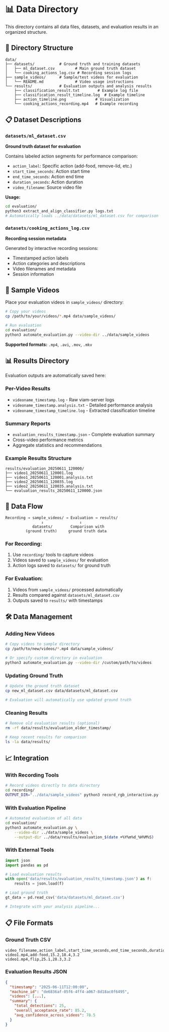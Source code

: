 # 📊 Data Directory

This directory contains all data files, datasets, and evaluation results in an organized structure.

## 📁 Directory Structure

```
data/
├── datasets/           # Ground truth and training datasets
│   ├── ml_dataset.csv         # Main ground truth dataset
│   └── cooking_actions_log.csv # Recording session logs
├── sample_videos/      # Sample/test videos for evaluation
│   └── README.md              # Video usage instructions
└── results/            # Evaluation outputs and analysis results
    ├── classification_result.txt        # Example log file
    ├── classification_result_timeline.log  # Example timeline
    ├── action_timeline.png             # Visualization
    └── cooking_actions_recording.mp4   # Example recording
```

## 📋 Dataset Descriptions

### `datasets/ml_dataset.csv`

**Ground truth dataset for evaluation**

Contains labeled action segments for performance comparison:

-   `action_label`: Specific action (add-food, remove-lid, etc.)
-   `start_time_seconds`: Action start time
-   `end_time_seconds`: Action end time
-   `duration_seconds`: Action duration
-   `video_filename`: Source video file

**Usage:**

```bash
cd evaluation/
python3 extract_and_align_classifier.py logs.txt
# Automatically loads ../data/datasets/ml_dataset.csv for comparison
```

### `datasets/cooking_actions_log.csv`

**Recording session metadata**

Generated by interactive recording sessions:

-   Timestamped action labels
-   Action categories and descriptions
-   Video filenames and metadata
-   Session information

## 🎥 Sample Videos

Place your evaluation videos in `sample_videos/` directory:

```bash
# Copy your videos
cp /path/to/your/videos/*.mp4 data/sample_videos/

# Run evaluation
cd evaluation/
python3 automate_evaluation.py --video-dir ../data/sample_videos
```

**Supported formats:** `.mp4`, `.avi`, `.mov`, `.mkv`

## 📊 Results Directory

Evaluation outputs are automatically saved here:

### **Per-Video Results**

-   `videoname_timestamp.log` - Raw viam-server logs
-   `videoname_timestamp.analysis.txt` - Detailed performance analysis
-   `videoname_timestamp_timeline.log` - Extracted classification timeline

### **Summary Reports**

-   `evaluation_results_timestamp.json` - Complete evaluation summary
-   Cross-video performance metrics
-   Aggregate statistics and recommendations

### **Example Results Structure**

```
results/evaluation_20250611_120000/
├── video1_20250611_120001.log
├── video1_20250611_120001.analysis.txt
├── video2_20250611_120035.log
├── video2_20250611_120035.analysis.txt
└── evaluation_results_20250611_120000.json
```

## 🔄 Data Flow

```
Recording → sample_videos/ → Evaluation → results/
                ↓                ↓
            datasets/        Comparison with
         (ground truth)     ground truth data
```

### **For Recording:**

1. Use `recording/` tools to capture videos
2. Videos saved to `sample_videos/` for evaluation
3. Action logs saved to `datasets/` for ground truth

### **For Evaluation:**

1. Videos from `sample_videos/` processed automatically
2. Results compared against `datasets/ml_dataset.csv`
3. Outputs saved to `results/` with timestamps

## 🛠️ Data Management

### **Adding New Videos**

```bash
# Copy videos to sample directory
cp /path/to/new/videos/*.mp4 data/sample_videos/

# Or specify custom directory in evaluation
python3 automate_evaluation.py --video-dir /custom/path/to/videos
```

### **Updating Ground Truth**

```bash
# Update the ground truth dataset
cp new_ml_dataset.csv data/datasets/ml_dataset.csv

# Evaluation will automatically use updated ground truth
```

### **Cleaning Results**

```bash
# Remove old evaluation results (optional)
rm -rf data/results/evaluation_older_timestamp/

# Keep recent results for comparison
ls -la data/results/
```

## 📈 Integration

### **With Recording Tools**

```bash
# Record videos directly to data directory
cd recording/
OUTPUT_DIR="../data/sample_videos" python3 record_rgb_interactive.py
```

### **With Evaluation Pipeline**

```bash
# Automated evaluation of all data
cd evaluation/
python3 automate_evaluation.py \
    --video-dir ../data/sample_videos \
    --output-dir ../data/results/evaluation_$(date +%Y%m%d_%H%M%S)
```

### **With External Tools**

```python
import json
import pandas as pd

# Load evaluation results
with open('data/results/evaluation_results_timestamp.json') as f:
    results = json.load(f)

# Load ground truth
gt_data = pd.read_csv('data/datasets/ml_dataset.csv')

# Integrate with your analysis pipeline...
```

## 📋 File Formats

### **Ground Truth CSV**

```csv
video_filename,action_label,start_time_seconds,end_time_seconds,duration_seconds
video1.mp4,add-food,15.2,18.4,3.2
video1.mp4,flip,25.1,28.3,3.2
```

### **Evaluation Results JSON**

```json
{
  "timestamp": "2025-06-11T12:00:00",
  "machine_id": "de6836af-05f6-4ff4-a067-8d18ac0f6495",
  "videos": [...],
  "summary": {
    "total_detections": 25,
    "overall_acceptance_rate": 85.2,
    "avg_confidence_across_videos": 78.5
  }
}
```
